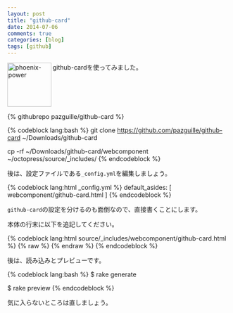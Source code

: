 ```yaml
---
layout: post
title: "github-card"
date: 2014-07-06
comments: true
categories: [blog]
tags: [github]
---
```


<img src="{{ root_url }}/images/more.png" alt="phoenix-power" align="left" width="100" height="100">github-cardを使ってみました。<!--more--><br clear="all">

{% githubrepo pazguille/github-card %}

{% codeblock lang:bash %}
git clone https://github.com/pazguille/github-card ~/Downloads/github-card

cp -rf ~/Downloads/github-card/webcomponent ~/octopress/source/_includes/
{% endcodeblock %}

後は、設定ファイルである`_config.yml`を編集しましょう。

{% codeblock lang:html _config.yml %}
default_asides: [ webcomponent/github-card.html ]
{% endcodeblock %}

`github-card`の設定を分けるのも面倒なので、直接書くことにします。

本体の行末に以下を追記してください。

{% codeblock lang:html source/_includes/webcomponent/github-card.html %}
{% raw %}
<github-card user="username"><github-card>
{% endraw %}
{% endcodeblock %}

後は、読み込みとプレビューです。

{% codeblock lang:bash %}
$ rake generate

$ rake preview
{% endcodeblock %}



気に入らないところは直しましょう。

